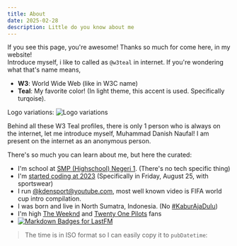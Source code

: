 ```yaml
---
title: About
date: 2025-02-28
description: Little do you know about me
---
```


If you see this page, you're awesome! Thanks so much for come here, in my website!  
Introduce myself, i like to called as `@w3teal` in internet. If you're wondering what that's name means,
- **W3**: World Wide Web (like in W3C name)
- **Teal**: My favorite color! (In light theme, this accent is used. Specifically turqoise).

Logo variations:
![Logo variations](/assets/branding.png)

Behind all these W3 Teal profiles, there is only 1 person who is always on the internet, let me introduce myself, Muhammad Danish Naufal! I am present on the internet as an anonymous person.

There's so much you can learn about me, but here the curated:
- I'm school at [SMP (Highschool) Negeri 1](https://www.instagram.com/smpn1tamora/). (There's no tech specific thing)
- I'm [started coding at 2023](https://fosstodon.org/@w3teal/114063974065067779) (Specifically in Friday, August 25, with sportswear)
- I run [@kdensport@youtube.com](https://www.youtube.com/@kdensport), most well known video is FIFA world cup intro compilation.
- I was born and live in North Sumatra, Indonesia. (No [#KaburAjaDulu](https://id.wikipedia.org/wiki/KaburAjaDulu))
- I'm high [The Weeknd](https://open.spotify.com/artist/1Xyo4u8uXC1ZmMpatF05PJ) and [Twenty One Pilots](https://open.spotify.com/artist/3YQKmKGau1PzlVlkL1iodx) fans
- [![Markdown Badges for LastFM](https://badges.lastfm.workers.dev/last-played?user=ligmatv&color=green)](https://www.last.fm/user/ligmatv)

> The time is in ISO format so I can easily copy it to `pubDatetime`: <strong id="datetime"></strong>

<script>document.getElementById("datetime").textContent = new Date().toISOString();</script>